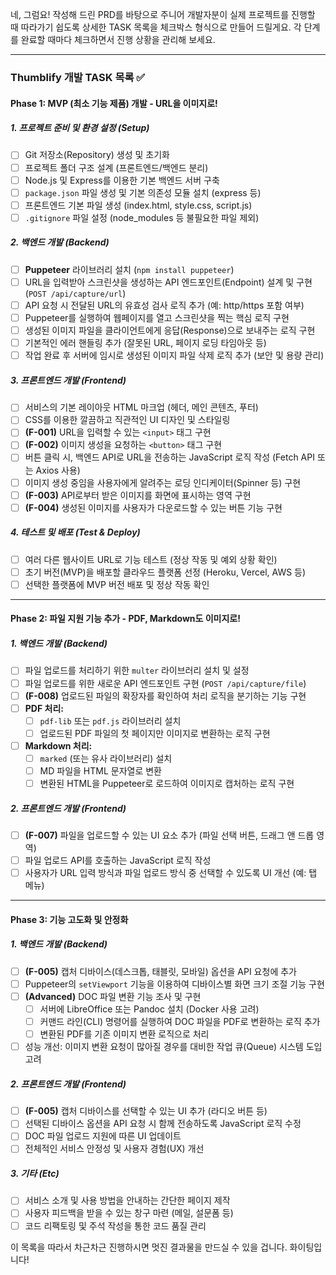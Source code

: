 네, 그럼요! 작성해 드린 PRD를 바탕으로 주니어 개발자분이 실제 프로젝트를 진행할 때 따라가기 쉽도록 상세한 TASK 목록을 체크박스 형식으로 만들어 드릴게요. 각 단계를 완료할 때마다 체크하면서 진행 상황을 관리해 보세요.

---

### Thumblify 개발 TASK 목록 ✅

#### **Phase 1: MVP (최소 기능 제품) 개발 - URL을 이미지로!**

##### **1. 프로젝트 준비 및 환경 설정 (Setup)**
- [ ] Git 저장소(Repository) 생성 및 초기화
- [ ] 프로젝트 폴더 구조 설계 (프론트엔드/백엔드 분리)
- [ ] Node.js 및 Express를 이용한 기본 백엔드 서버 구축
- [ ] `package.json` 파일 생성 및 기본 의존성 모듈 설치 (express 등)
- [ ] 프론트엔드 기본 파일 생성 (index.html, style.css, script.js)
- [ ] `.gitignore` 파일 설정 (node_modules 등 불필요한 파일 제외)

##### **2. 백엔드 개발 (Backend)**
- [ ] **Puppeteer** 라이브러리 설치 (`npm install puppeteer`)
- [ ] URL을 입력받아 스크린샷을 생성하는 API 엔드포인트(Endpoint) 설계 및 구현 (`POST /api/capture/url`)
- [ ] API 요청 시 전달된 URL의 유효성 검사 로직 추가 (예: http/https 포함 여부)
- [ ] Puppeteer를 실행하여 웹페이지를 열고 스크린샷을 찍는 핵심 로직 구현
- [ ] 생성된 이미지 파일을 클라이언트에게 응답(Response)으로 보내주는 로직 구현
- [ ] 기본적인 에러 핸들링 추가 (잘못된 URL, 페이지 로딩 타임아웃 등)
- [ ] 작업 완료 후 서버에 임시로 생성된 이미지 파일 삭제 로직 추가 (보안 및 용량 관리)

##### **3. 프론트엔드 개발 (Frontend)**
- [ ] 서비스의 기본 레이아웃 HTML 마크업 (헤더, 메인 콘텐츠, 푸터)
- [ ] CSS를 이용한 깔끔하고 직관적인 UI 디자인 및 스타일링
- [ ] **(F-001)** URL을 입력할 수 있는 `<input>` 태그 구현
- [ ] **(F-002)** 이미지 생성을 요청하는 `<button>` 태그 구현
- [ ] 버튼 클릭 시, 백엔드 API로 URL을 전송하는 JavaScript 로직 작성 (Fetch API 또는 Axios 사용)
- [ ] 이미지 생성 중임을 사용자에게 알려주는 로딩 인디케이터(Spinner 등) 구현
- [ ] **(F-003)** API로부터 받은 이미지를 화면에 표시하는 영역 구현
- [ ] **(F-004)** 생성된 이미지를 사용자가 다운로드할 수 있는 버튼 기능 구현

##### **4. 테스트 및 배포 (Test & Deploy)**
- [ ] 여러 다른 웹사이트 URL로 기능 테스트 (정상 작동 및 예외 상황 확인)
- [ ] 초기 버전(MVP)을 배포할 클라우드 플랫폼 선정 (Heroku, Vercel, AWS 등)
- [ ] 선택한 플랫폼에 MVP 버전 배포 및 정상 작동 확인

---

#### **Phase 2: 파일 지원 기능 추가 - PDF, Markdown도 이미지로!**

##### **1. 백엔드 개발 (Backend)**
- [ ] 파일 업로드를 처리하기 위한 `multer` 라이브러리 설치 및 설정
- [ ] 파일 업로드를 위한 새로운 API 엔드포인트 구현 (`POST /api/capture/file`)
- [ ] **(F-008)** 업로드된 파일의 확장자를 확인하여 처리 로직을 분기하는 기능 구현
- [ ] **PDF 처리:**
    - [ ] `pdf-lib` 또는 `pdf.js` 라이브러리 설치
    - [ ] 업로드된 PDF 파일의 첫 페이지만 이미지로 변환하는 로직 구현
- [ ] **Markdown 처리:**
    - [ ] `marked` (또는 유사 라이브러리) 설치
    - [ ] MD 파일을 HTML 문자열로 변환
    - [ ] 변환된 HTML을 Puppeteer로 로드하여 이미지로 캡처하는 로직 구현

##### **2. 프론트엔드 개발 (Frontend)**
- [ ] **(F-007)** 파일을 업로드할 수 있는 UI 요소 추가 (파일 선택 버튼, 드래그 앤 드롭 영역)
- [ ] 파일 업로드 API를 호출하는 JavaScript 로직 작성
- [ ] 사용자가 URL 입력 방식과 파일 업로드 방식 중 선택할 수 있도록 UI 개선 (예: 탭 메뉴)

---

#### **Phase 3: 기능 고도화 및 안정화**

##### **1. 백엔드 개발 (Backend)**
- [ ] **(F-005)** 캡처 디바이스(데스크톱, 태블릿, 모바일) 옵션을 API 요청에 추가
- [ ] Puppeteer의 `setViewport` 기능을 이용하여 디바이스별 화면 크기 조절 기능 구현
- [ ] **(Advanced)** DOC 파일 변환 기능 조사 및 구현
    - [ ] 서버에 LibreOffice 또는 Pandoc 설치 (Docker 사용 고려)
    - [ ] 커맨드 라인(CLI) 명령어를 실행하여 DOC 파일을 PDF로 변환하는 로직 추가
    - [ ] 변환된 PDF를 기존 이미지 변환 로직으로 처리
- [ ] 성능 개선: 이미지 변환 요청이 많아질 경우를 대비한 작업 큐(Queue) 시스템 도입 고려

##### **2. 프론트엔드 개발 (Frontend)**
- [ ] **(F-005)** 캡처 디바이스를 선택할 수 있는 UI 추가 (라디오 버튼 등)
- [ ] 선택된 디바이스 옵션을 API 요청 시 함께 전송하도록 JavaScript 로직 수정
- [ ] DOC 파일 업로드 지원에 따른 UI 업데이트
- [ ] 전체적인 서비스 안정성 및 사용자 경험(UX) 개선

##### **3. 기타 (Etc)**
- [ ] 서비스 소개 및 사용 방법을 안내하는 간단한 페이지 제작
- [ ] 사용자 피드백을 받을 수 있는 창구 마련 (메일, 설문폼 등)
- [ ] 코드 리팩토링 및 주석 작성을 통한 코드 품질 관리

이 목록을 따라서 차근차근 진행하시면 멋진 결과물을 만드실 수 있을 겁니다. 화이팅입니다!
